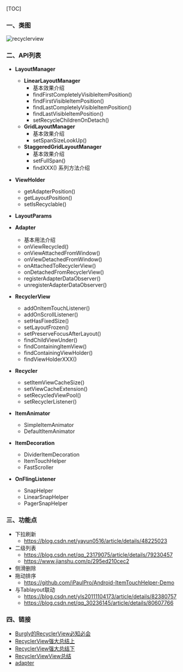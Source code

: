 [TOC]



### 一、类图

![recyclerview](http://r.photo.store.qq.com/psb?/V14L47VC0w3vOf/RfrvqhEyhmmqZXvwDfmKJkjQDglsHtYWsT.uoEgmYTY!/r/dLYAAAAAAAAA)



### 二、API列表

- **LayoutManager**
  - **LinearLayoutManager**
    - 基本效果介绍
    - findFirstCompletelyVisibleItemPosition()
    - findFirstVisibleItemPosition()
    - findLastCompletelyVisibleItemPosition()
    - findLastVisibleItemPosition()
    - setRecycleChildrenOnDetach()
  - **GridLayoutManager**
    - 基本效果介绍
    - setSpanSizeLookUp()
  - **StaggeredGridLayoutManager**
    - 基本效果介绍
    - setFullSpan()
    - findXXX() 系列方法介绍


- **ViewHolder**

  - getAdapterPosition()
  - getLayoutPosition()
  - setIsRecyclable()
- **LayoutParams**
- **Adapter**
  - 基本用法介绍
  - onViewRecycled()
  - onViewAttachedFromWindow()
  - onViewDetachedFromWindow()
  - onAttachedToRecyclerView()
  - onDetachedFromRecyclerView()
  - registerAdapterDataObserver()
  - unregisterAdapterDataObserver()
- **RecyclerView**
  - addOnItemTouchListener()
  - addOnScrollListener()
  - setHasFixedSize()
  - setLayoutFrozen()
  - setPreserveFocusAfterLayout()
  - findChildViewUnder()
  - findContainingItemView()
  - findContainingViewHolder()
  - findViewHolderXXX()
- **Recycler**
  - setItemViewCacheSize()
  - setViewCacheExtension()
  - setRecycledViewPool()
  - setRecyclerListener()
- **ItemAnimator**
  - SimpleItemAnimator
  - DefaultItemAnimator

- **ItemDecoration**
  - DividerItemDecoration
  - ItemTouchHelper
  - FastScroller

- **OnFlingListener**
  - SnapHelper
  - LinearSnapHelper
  - PagerSnapHelper



### 三、功能点

- 下拉刷新
  - https://blog.csdn.net/yayun0516/article/details/48225023
- 二级列表
  - https://blog.csdn.net/qq_23179075/article/details/79230457
  - https://www.jianshu.com/p/295ed210cec2
- 侧滑删除
- 拖动排序
  - https://github.com/iPaulPro/Android-ItemTouchHelper-Demo
- 与Tablayout联动
  - https://blog.csdn.net/yls20111104173/article/details/82380757
  - https://blog.csdn.net/qq_30236145/article/details/80607766





### 四、链接

- [Burgly的RecyclerView必知必会](<https://cloud.tencent.com/developer/article/1071578>)
- [RecyclerView强大总结上](https://www.jianshu.com/p/aff499a5953c)
- [RecyclerView强大总结下](https://www.jianshu.com/p/311df8be8633)
- [RecyclerViewView总结](https://www.jianshu.com/p/4f9591291365)
- [adapter](https://www.jianshu.com/p/b2e6ad1af557)